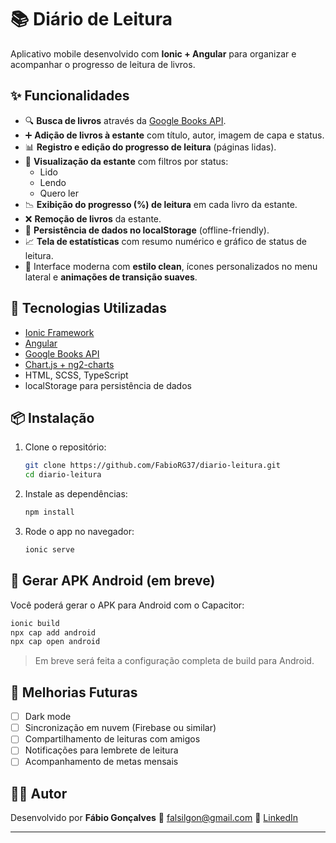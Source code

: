 # 📚 Diário de Leitura

Aplicativo mobile desenvolvido com **Ionic + Angular** para organizar e acompanhar o progresso de leitura de livros.

## ✨ Funcionalidades

- 🔍 **Busca de livros** através da [Google Books API](https://developers.google.com/books).
- ➕ **Adição de livros à estante** com título, autor, imagem de capa e status.
- 📊 **Registro e edição do progresso de leitura** (páginas lidas).
- 📖 **Visualização da estante** com filtros por status:
  - Lido
  - Lendo
  - Quero ler
- 📉 **Exibição do progresso (%) de leitura** em cada livro da estante.
- ❌ **Remoção de livros** da estante.
- 🧠 **Persistência de dados no localStorage** (offline-friendly).
- 📈 **Tela de estatísticas** com resumo numérico e gráfico de status de leitura.
- 🎨 Interface moderna com **estilo clean**, ícones personalizados no menu lateral e **animações de transição suaves**.

## 🧱 Tecnologias Utilizadas

- [Ionic Framework](https://ionicframework.com/)
- [Angular](https://angular.io/)
- [Google Books API](https://developers.google.com/books)
- [Chart.js + ng2-charts](https://www.chartjs.org/)
- HTML, SCSS, TypeScript
- localStorage para persistência de dados

## 📦 Instalação

1. Clone o repositório:
   ```bash
   git clone https://github.com/FabioRG37/diario-leitura.git
   cd diario-leitura
   ```

2. Instale as dependências:

   ```bash
   npm install
   ```

3. Rode o app no navegador:

   ```bash
   ionic serve
   ```

## 📱 Gerar APK Android (em breve)

Você poderá gerar o APK para Android com o Capacitor:

```bash
ionic build
npx cap add android
npx cap open android
```

> Em breve será feita a configuração completa de build para Android.

## 🧩 Melhorias Futuras

* [ ] Dark mode
* [ ] Sincronização em nuvem (Firebase ou similar)
* [ ] Compartilhamento de leituras com amigos
* [ ] Notificações para lembrete de leitura
* [ ] Acompanhamento de metas mensais

## 🧑‍💻 Autor

Desenvolvido por **Fábio Gonçalves**
📨 [falsilgon@gmail.com](mailto:falsilgon@gmail.com)
🔗 [LinkedIn](https://www.linkedin.com/in/f%C3%A1bio-gon%C3%A7alves-509bb330/)

---